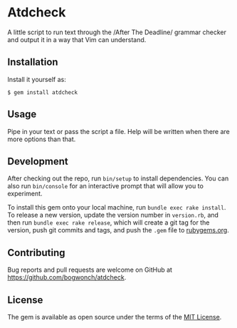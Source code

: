 # Atdcheck

A little script to run text through the /After The Deadline/ grammar checker and output it in a way that Vim can understand.

## Installation

Install it yourself as:

    $ gem install atdcheck

## Usage

Pipe in your text or pass the script a file.
Help will be written when there are more options than that.

## Development

After checking out the repo, run `bin/setup` to install dependencies. You can also run `bin/console` for an interactive prompt that will allow you to experiment.

To install this gem onto your local machine, run `bundle exec rake install`. To release a new version, update the version number in `version.rb`, and then run `bundle exec rake release`, which will create a git tag for the version, push git commits and tags, and push the `.gem` file to [rubygems.org](https://rubygems.org).

## Contributing

Bug reports and pull requests are welcome on GitHub at https://github.com/bogwonch/atdcheck.


## License

The gem is available as open source under the terms of the [MIT License](http://opensource.org/licenses/MIT).

